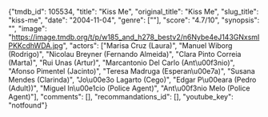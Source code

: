 {"tmdb_id": 105534, "title": "Kiss Me", "original_title": "Kiss Me", "slug_title": "kiss-me", "date": "2004-11-04", "genre": [""], "score": "4.7/10", "synopsis": "", "image": "https://image.tmdb.org/t/p/w185_and_h278_bestv2/n6Nybe4eJ143GNxsmIPKKcdhWDA.jpg", "actors": ["Marisa Cruz (Laura)", "Manuel Wiborg (Rodrigo)", "Nicolau Breyner (Fernando Almeida)", "Clara Pinto Correia (Marta)", "Rui Unas (Artur)", "Marcantonio Del Carlo (Ant\u00f3nio)", "Afonso Pimentel (Jacinto)", "Teresa Madruga (Esperan\u00e7a)", "Susana Mendes (Clarinda)", "Jo\u00e3o Lagarto (Cego)", "Edgar P\u00eara (Pedro (Adult))", "Miguel In\u00e1cio (Police Agent)", "Ant\u00f3nio Melo (Police Agent)"], "comments": [], "recommandations_id": [], "youtube_key": "notfound"}